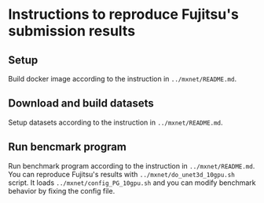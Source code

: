 # Instructions to reproduce Fujitsu's submission results

## Setup
Build docker image according to the instruction in `../mxnet/README.md`.

## Download and build datasets
Setup datasets according to the instruction in `../mxnet/README.md`.

## Run bencmark program
Run benchmark program according to the instruction in `../mxnet/README.md`.
You can reproduce Fujitsu's results with `../mxnet/do_unet3d_10gpu.sh` script. 
It loads `../mxnet/config_PG_10gpu.sh` and you can modify benchmark behavior
by fixing the config file.

